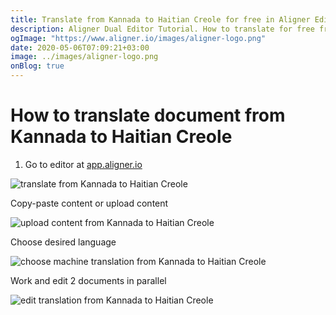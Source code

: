 ```yaml
---
title: Translate from Kannada to Haitian Creole for free in Aligner Editor
description: Aligner Dual Editor Tutorial. How to translate for free from Kannada to Haitian Creole. Aligner is multilingual document management platform. 
ogImage: "https://www.aligner.io/images/aligner-logo.png"
date: 2020-05-06T07:09:21+03:00
image: ../images/aligner-logo.png
onBlog: true
---
```


# How to translate document from Kannada to Haitian Creole

1. Go to editor at [app.aligner.io](https://app.aligner.io "Aligner App web page")

![translate from Kannada to Haitian Creole](../aligner-blank-editor.png "translate from Kannada to Haitian Creole")

Copy-paste content or upload content

![upload content from Kannada to Haitian Creole](../aligner-uploaded-document.png "upload content from Kannada to Haitian Creole")

Choose desired language

![choose machine translation from Kannada to Haitian Creole](../aligner-language-dropdown.png "choose machine translation from Kannada to Haitian Creole")

Work and edit 2 documents in parallel

![edit translation from Kannada to Haitian Creole](../aligner-double-sitded-editor.png "edit translation from Kannada to Haitian Creole")

